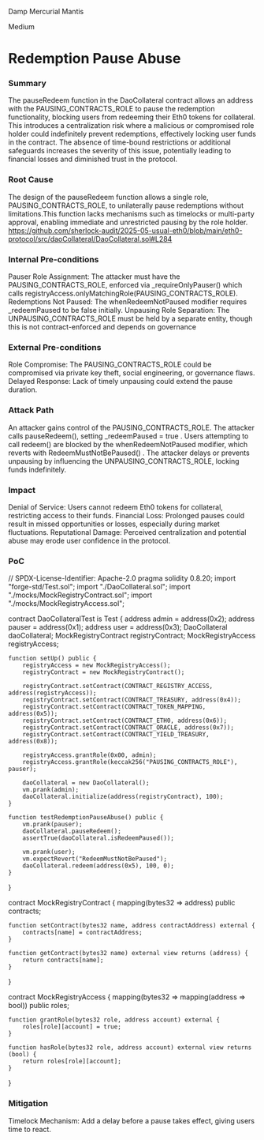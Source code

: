 Damp Mercurial Mantis

Medium

# Redemption Pause Abuse

### Summary

The pauseRedeem function in the DaoCollateral contract allows an address with the PAUSING_CONTRACTS_ROLE to pause the redemption functionality, blocking users from redeeming their Eth0 tokens for collateral. This introduces a centralization risk where a malicious or compromised role holder could indefinitely prevent redemptions, effectively locking user funds in the contract. The absence of time-bound restrictions or additional safeguards increases the severity of this issue, potentially leading to financial losses and diminished trust in the protocol.

### Root Cause

The design of the pauseRedeem function allows a single role, PAUSING_CONTRACTS_ROLE, to unilaterally pause redemptions without limitations.This function lacks mechanisms such as timelocks or multi-party approval, enabling immediate and unrestricted pausing by the role holder.
https://github.com/sherlock-audit/2025-05-usual-eth0/blob/main/eth0-protocol/src/daoCollateral/DaoCollateral.sol#L284

### Internal Pre-conditions

Pauser Role Assignment: The attacker must have the PAUSING_CONTRACTS_ROLE, enforced via _requireOnlyPauser() which calls registryAccess.onlyMatchingRole(PAUSING_CONTRACTS_ROLE).
Redemptions Not Paused: The whenRedeemNotPaused modifier requires _redeemPaused to be false initially.
Unpausing Role Separation: The UNPAUSING_CONTRACTS_ROLE must be held by a separate entity, though this is not contract-enforced and depends on governance

### External Pre-conditions

Role Compromise: The PAUSING_CONTRACTS_ROLE could be compromised via private key theft, social engineering, or governance flaws.
Delayed Response: Lack of timely unpausing could extend the pause duration.

### Attack Path

An attacker gains control of the PAUSING_CONTRACTS_ROLE.
The attacker calls pauseRedeem(), setting _redeemPaused = true .
Users attempting to call redeem() are blocked by the whenRedeemNotPaused modifier, which reverts with RedeemMustNotBePaused() .
The attacker delays or prevents unpausing by influencing the UNPAUSING_CONTRACTS_ROLE, locking funds indefinitely.

### Impact

Denial of Service: Users cannot redeem Eth0 tokens for collateral, restricting access to their funds.
Financial Loss: Prolonged pauses could result in missed opportunities or losses, especially during market fluctuations.
Reputational Damage: Perceived centralization and potential abuse may erode user confidence in the protocol.

### PoC

// SPDX-License-Identifier: Apache-2.0
pragma solidity 0.8.20;
import "forge-std/Test.sol";
import "./DaoCollateral.sol";
import "./mocks/MockRegistryContract.sol";
import "./mocks/MockRegistryAccess.sol";

contract DaoCollateralTest is Test {
    address admin = address(0x2);
    address pauser = address(0x1);
    address user = address(0x3);
    DaoCollateral daoCollateral;
    MockRegistryContract registryContract;
    MockRegistryAccess registryAccess;

    function setUp() public {
        registryAccess = new MockRegistryAccess();
        registryContract = new MockRegistryContract();

        registryContract.setContract(CONTRACT_REGISTRY_ACCESS, address(registryAccess));
        registryContract.setContract(CONTRACT_TREASURY, address(0x4));
        registryContract.setContract(CONTRACT_TOKEN_MAPPING, address(0x5));
        registryContract.setContract(CONTRACT_ETH0, address(0x6));
        registryContract.setContract(CONTRACT_ORACLE, address(0x7));
        registryContract.setContract(CONTRACT_YIELD_TREASURY, address(0x8));

        registryAccess.grantRole(0x00, admin); 
        registryAccess.grantRole(keccak256("PAUSING_CONTRACTS_ROLE"), pauser);

        daoCollateral = new DaoCollateral();
        vm.prank(admin);
        daoCollateral.initialize(address(registryContract), 100);
    }

    function testRedemptionPauseAbuse() public {
        vm.prank(pauser);
        daoCollateral.pauseRedeem();
        assertTrue(daoCollateral.isRedeemPaused());

        vm.prank(user);
        vm.expectRevert("RedeemMustNotBePaused");
        daoCollateral.redeem(address(0x5), 100, 0);
    }
}

contract MockRegistryContract {
    mapping(bytes32 => address) public contracts;

    function setContract(bytes32 name, address contractAddress) external {
        contracts[name] = contractAddress;
    }

    function getContract(bytes32 name) external view returns (address) {
        return contracts[name];
    }
}

contract MockRegistryAccess {
    mapping(bytes32 => mapping(address => bool)) public roles;

    function grantRole(bytes32 role, address account) external {
        roles[role][account] = true;
    }

    function hasRole(bytes32 role, address account) external view returns (bool) {
        return roles[role][account];
    }
}

### Mitigation

Timelock Mechanism: Add a delay before a pause takes effect, giving users time to react.